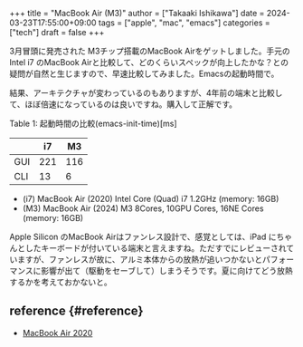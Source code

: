 +++
title = "MacBook Air (M3)"
author = ["Takaaki Ishikawa"]
date = 2024-03-23T17:55:00+09:00
tags = ["apple", "mac", "emacs"]
categories = ["tech"]
draft = false
+++

3月冒頭に発売された M3チップ搭載のMacBook Airをゲットしました。手元の Intel i7 のMacBook Airと比較して、どのくらいスペックが向上したかな？との疑問が自然と生じますので、早速比較してみました。Emacsの起動時間で。  

結果、アーキテクチャが変わっているのもありますが、4年前の端末と比較して、ほぼ倍速になっているのは良いですね。購入して正解です。  

<div class="table-caption">
  <span class="table-number">Table 1</span>:
  起動時間の比較(emacs-init-time)[ms]
</div>

|     | i7  | M3  |
|-----|-----|-----|
| GUI | 221 | 116 |
| CLI | 13  | 6   |

-   (i7) MacBook Air (2020) Intel Core (Quad) i7 1.2GHz (memory: 16GB)
-   (M3) MacBook Air (2024) M3 8Cores, 10GPU Cores, 16NE Cores (memory: 16GB)

Apple Silicon のMacBook Airはファンレス設計で、感覚としては、iPad にちゃんとしたキーボードが付いている端末と言えますね。ただすでにレビューされていますが、ファンレスが故に、アルミ本体からの放熱が追いつかないとパフォーマンスに影響が出て（駆動をセーブして）しまうそうです。夏に向けてどう放熱するかを考えておかないと。  


## reference {#reference}

-   [MacBook Air 2020](https://pxaka.tokyo/blog/2020/0411-macbook-air-2020/)
